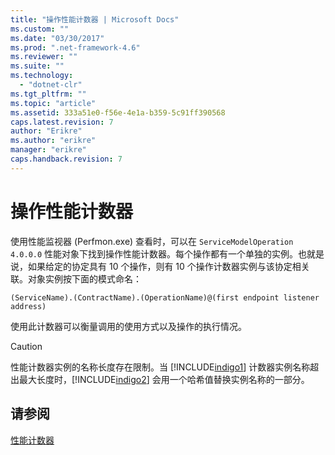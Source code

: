 ```yaml
---
title: "操作性能计数器 | Microsoft Docs"
ms.custom: ""
ms.date: "03/30/2017"
ms.prod: ".net-framework-4.6"
ms.reviewer: ""
ms.suite: ""
ms.technology: 
  - "dotnet-clr"
ms.tgt_pltfrm: ""
ms.topic: "article"
ms.assetid: 333a51e0-f56e-4e1a-b359-5c91ff390568
caps.latest.revision: 7
author: "Erikre"
ms.author: "erikre"
manager: "erikre"
caps.handback.revision: 7
---
```

# 操作性能计数器
使用性能监视器 \(Perfmon.exe\) 查看时，可以在 `ServiceModelOperation 4.0.0.0` 性能对象下找到操作性能计数器。每个操作都有一个单独的实例。也就是说，如果给定的协定具有 10 个操作，则有 10 个操作计数器实例与该协定相关联。对象实例按下面的模式命名：  
  
```  
(ServiceName).(ContractName).(OperationName)@(first endpoint listener address)  
```  
  
 使用此计数器可以衡量调用的使用方式以及操作的执行情况。  
  
> [!CAUTION]
>  性能计数器实例的名称长度存在限制。当 [!INCLUDE[indigo1](../../../../../includes/indigo1-md.md)] 计数器实例名称超出最大长度时，[!INCLUDE[indigo2](../../../../../includes/indigo2-md.md)] 会用一个哈希值替换实例名称的一部分。  
  
## 请参阅  
 [性能计数器](../../../../../docs/framework/wcf/diagnostics/performance-counters/index.md)